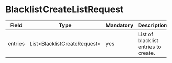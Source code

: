 # BlacklistCreateListRequest

Field | Type | Mandatory | Description
--- | --- | --- | ---
entries | List<[BlacklistCreateRequest](../data-models/blacklist-create-request.md)> | yes | List of blacklist entries to create.